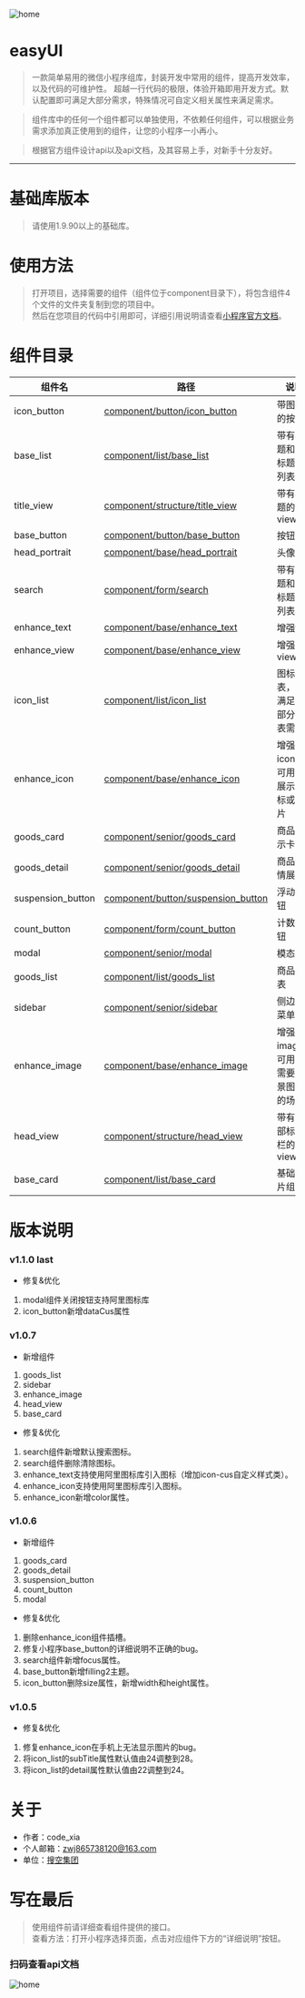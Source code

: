 ![home](https://github.com/qq865738120/easyUI/blob/master/imgs/easyUI.png)
# easyUI

>一款简单易用的微信小程序组库，封装开发中常用的组件，提高开发效率，以及代码的可维护性。
>超越一行代码的极限，体验开箱即用开发方式。默认配置即可满足大部分需求，特殊情况可自定义相关属性来满足需求。

>组件库中的任何一个组件都可以单独使用，不依赖任何组件，可以根据业务需求添加真正使用到的组件，让您的小程序一小再小。

>根据官方组件设计api以及api文档，及其容易上手，对新手十分友好。

*************************************

# 基础库版本

>请使用1.9.90以上的基础库。

# 使用方法
>打开项目，选择需要的组件（组件位于component目录下），将包含组件4个文件的文件夹复制到您的项目中。  
然后在您项目的代码中引用即可，详细引用说明请查看[小程序官方文档](https://developers.weixin.qq.com/miniprogram/dev/framework/custom-component/)。

# 组件目录

| 组件名      | 路径                              | 说明                  |
| ----------- | --------------------------------- | -------------------- |
| icon_button | [component/button/icon_button](component/button/icon_button) | 带图标的按钮 |
| base_list | [component/list/base_list](component/list/base_list) | 带有标题和副标题的列表项 |
| title_view | [component/structure/title_view](component/structure/title_view) | 带有标题的view |
| base_button | [component/button/base_button](component/button/base_button) | 按钮 |
| head_portrait | [component/base/head_portrait](component/base/head_portrait) | 头像 |
| search | [component/form/search](component/form/search) | 带有标题和副标题的列表项 |
| enhance_text | [component/base/enhance_text](component/base/enhance_text) | 增强text |
| enhance_view | [component/base/enhance_view](component/base/enhance_view) | 增强view |
| icon_list | [component/list/icon_list](component/list/icon_list) | 图标列表，可满足大部分列表需求 |
| enhance_icon | [component/base/enhance_icon](component/base/enhance_icon) | 增强icon，可用于展示图标或图片 |
| goods_card | [component/senior/goods_card](component/senior/goods_card) | 商品展示卡 |
| goods_detail | [component/senior/goods_detail](component/senior/goods_detail) | 商品详情展示 |
| suspension_button | [component/button/suspension_button](component/button/suspension_button) | 浮动按钮 |
| count_button | [component/form/count_button](component/form/count_button) | 计数按钮 |
| modal | [component/senior/modal](component/senior/modal) | 模态框 |
| goods_list | [component/list/goods_list](component/list/goods_list) | 商品列表 |
| sidebar | [component/senior/sidebar](component/senior/sidebar) | 侧边栏菜单 |
| enhance_image | [component/base/enhance_image](component/base/enhance_image) | 增强image，可用于需要背景图片的场景 |
| head_view | [component/structure/head_view](component/structure/head_view) | 带有头部标题栏的view |
| base_card | [component/list/base_card](component/list/base_card) | 基础卡片组件 |

# 版本说明

### v1.1.0 last
- 修复&优化
1. modal组件关闭按钮支持阿里图标库  
2. icon_button新增dataCus属性

### v1.0.7
- 新增组件
1. goods_list  
2. sidebar
3. enhance_image
4. head_view  
5. base_card
- 修复&优化
1. search组件新增默认搜索图标。
2. search组件删除清除图标。
3. enhance_text支持使用阿里图标库引入图标（增加icon-cus自定义样式类）。
4. enhance_icon支持使用阿里图标库引入图标。
5. enhance_icon新增color属性。

### v1.0.6 
- 新增组件
1. goods_card  
2. goods_detail  
3. suspension_button
4. count_button
5. modal
- 修复&优化
1. 删除enhance_icon组件插槽。  
2. 修复小程序base_button的详细说明不正确的bug。  
3. search组件新增focus属性。  
4. base_button新增filling2主题。  
5. icon_button删除size属性，新增width和height属性。

### v1.0.5   
- 修复&优化
1. 修复enhance_icon在手机上无法显示图片的bug。
2. 将icon_list的subTitle属性默认值由24调整到28。
3. 将icon_list的detail属性默认值由22调整到24。

# 关于
- 作者：code_xia
- 个人邮箱：zwj865738120@163.com
- 单位：[搜空集团](http://www.soonking.com/soukongweb/pages/index.html)

# 写在最后

>使用组件前请详细查看组件提供的接口。  
>查看方法：打开小程序选择页面，点击对应组件下方的“详细说明”按钮。

### 扫码查看api文档
![home](https://github.com/qq865738120/easyUI/blob/master/imgs/QR.jpg)

